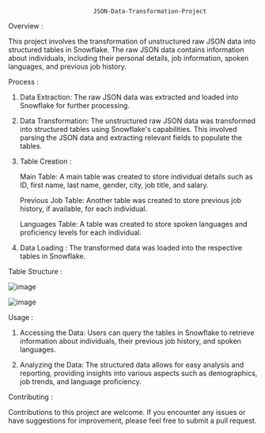 							JSON-Data-Transformation-Project



Overview :


This project involves the transformation of unstructured raw JSON data into structured tables in Snowflake. The raw JSON data contains information about individuals, including their personal details, job information, spoken languages, and previous job history.

Process :


1)	Data Extraction: The raw JSON data was extracted and loaded into Snowflake for further processing.

2)	Data Transformation: The unstructured raw JSON data was transformed into structured tables using Snowflake's capabilities. This involved parsing the JSON data and extracting relevant fields to populate the tables.

3)	Table Creation :

	Main Table: A main table was created to store individual details such as ID, first name, last name, gender, city, job title, and salary.

	Previous Job Table: Another table was created to store previous job history, if available, for each individual.

	Languages Table: A table was created to store spoken languages and proficiency levels for each individual.

4)	Data Loading : The transformed data was loaded into the respective tables in Snowflake.



Table Structure :


![image](https://github.com/Jay-05022000/JSON-Data-Transformation-Project/assets/110780565/b1da5ffd-a66a-4c2a-a000-120d37175953)

![image](https://github.com/Jay-05022000/JSON-Data-Transformation-Project/assets/110780565/3b6fbee1-4b9b-4d0f-bf72-6a9c3f05fa2c)


Usage :


1)	Accessing the Data: Users can query the tables in Snowflake to retrieve information about individuals, their previous job history, and spoken languages.

2)	Analyzing the Data: The structured data allows for easy analysis and reporting, providing insights into various aspects such as demographics, job trends, and language proficiency.


Contributing :


Contributions to this project are welcome. If you encounter any issues or have suggestions for improvement, please feel free to submit a pull request.

